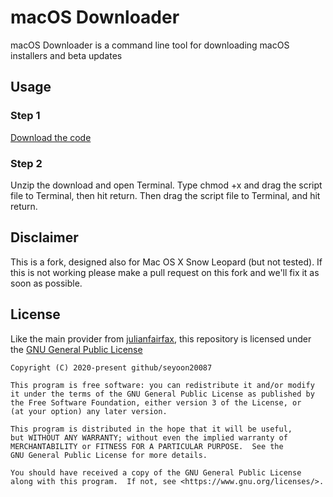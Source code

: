 # macOS Downloader
macOS Downloader is a command line tool for downloading macOS installers and beta updates


## Usage

### Step 1

[Download the code](https://github.com/seyoon20087/macos-downloader/archive/master.zip)

### Step 2

Unzip the download and open Terminal. Type chmod +x and drag the script file to Terminal, then hit return. Then drag the script file to Terminal, and hit return.

## Disclaimer
This is a fork, designed also for Mac OS X Snow Leopard (but not tested). If this is not working please make a pull request on this fork and we'll fix it as soon as possible.

## License

Like the main provider from [julianfairfax](https://github.com/julianfairfax), this repository is licensed under the [GNU General Public License](LICENSE.txt)

```
Copyright (C) 2020-present github/seyoon20087

This program is free software: you can redistribute it and/or modify
it under the terms of the GNU General Public License as published by
the Free Software Foundation, either version 3 of the License, or
(at your option) any later version.

This program is distributed in the hope that it will be useful,
but WITHOUT ANY WARRANTY; without even the implied warranty of
MERCHANTABILITY or FITNESS FOR A PARTICULAR PURPOSE.  See the
GNU General Public License for more details.

You should have received a copy of the GNU General Public License
along with this program.  If not, see <https://www.gnu.org/licenses/>.
```
